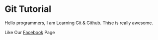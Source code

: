# Git Tutorial

Hello programmers, I am Learning Git & Github. Thise is really awesome.

Like Our [Facebook](https://facebook.com/stacklearner) Page